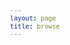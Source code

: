 ```yaml
---
layout: page
title: browse
---
```


<div id="search-interface"></div>

<div id="list"></div>

<style>
	body {font: 400 12px/1.25 -apple-system,BlinkMacSystemFont,"Segoe UI",Roboto,Helvetica,Arial,sans-serif,"Apple Color Emoji","Segoe UI Emoji","Segoe UI Symbol"}
	h1 { font-size: 40px; }
	th { text-align: left; }
	table.browse { min-width: 1000px; white-space: nowrap;}
	table.browse { margin-left: auto; margin-right: auto; } /* center table */
	table.browse { border-collapse: collapse; } /* don't put gaps between cells */
	table.browse th { background:skyblue; }
	table.browse td, table.browse th { padding-left: 2px; padding-top: 2px; padding: 2px}
	table.browse tr:hover { background:#ff000011; }
	a { text-decoration: none; }
	#search-interface { margin-bottom: 30px; }
	.wrapper {margin-left: 10px;}
</style>

<script>
// vim: ts=3:nowrap

let METADATA = [];
let INDEX_id         	  = "ID";
let INDEX_composer    	  = "Composer";
let INDEX_title       	  = "Title";
let INDEX_genre      	  = "Genre";
let INDEX_voice      	  = "Voices";
let INDEX_firstsourcedate = "First Source Date";
let INDEX_firstsource 	  = "First Source";
let INDEX_RISMlink 	  	  = "RISM Source Link";
let INDEX_DIAMMlink	  	  = "DIAMM source link";

document.addEventListener("DOMContentLoaded", function () {
	// var id = "AKfycbybB9k5Omv7Fv_e5qpLyjPXwZgJbRxSk4Fn9ZgXp3Nl7sR9JTSac-yauOKKK4aldNo48Q";
	// var url = `https://script.google.com/macros/s/${id}/exec`;

	METADATA = {% include_relative browse.json %};

	//fetch(url)
	//.then((response) => response.json())
	//.then((data) => {
	//	METADATA = data;
		buildSearchInterface(METADATA, "#search-interface");
		displayBrowseTable(METADATA, "#list"); 
	//})
	//.catch((error) => console.error("Error downloading metadata: ", error));

});

//////////////////////////////
//
// buildSearchInterface --
//

function buildSearchInterface(data, selector) {
	if (!selector) {
		selector = "#search-interface";
	}
	let element = document.querySelector(selector);
	if (!element) {
		console.error(`Error: cannot find ${selector} element to create search interface`);
		return;
	}
	let output = "";
	output += buildComposerSelect(data);
	output += buildVoiceSelect(data);
	output += buildYearSelect(data);
	output += buildGenreSelect(data);
	output += buildSourceSelect(data);
	element.innerHTML = output;
}



//////////////////////////////
//
// displayBrowseTable --
//

function displayBrowseTable(data, selector) {
	if (!selector) {
		selector = "#list";
	}
	let element = document.querySelector(selector);
	if (!element) {
		console.error(`Error: cannot find ${selector} element to display work table`);
		return;
	}
	let headings = [INDEX_composer, INDEX_title, INDEX_genre, INDEX_voice, INDEX_firstsource, INDEX_firstsourcedate];
	let contents = "";
	contents += "<table class='browse'>\n";
	contents += "<thead>\n";
	contents += makeTableHeader(headings);
	contents += "</thead>\n";
	contents += "<tbody>\n";
	contents += makeTableBody(headings, data);
	contents += "</tbody>\n";
	contents += "</table>\n";
	element.innerHTML = contents;
}

//////////////////////////////
//
// makeTableHeader -- Generate HTML content for browse table header.
//

function makeTableHeader(headings) {
	let output = `<th>${headings.join("</th><th>")}</th>\n`;
	return output;
}



//////////////////////////////
//
// makeTableBody -- Generate HTML content for browse table's body.
//

function makeTableBody(headings, data) {
	let output = "";
	for (let i=0; i<data.length; i++) {
		let entry = data[i];
		output += "<tr>";
				for (let i=0; i<headings.length; i++) {
			let value = "";
			if (typeof entry[headings[i]] !== "undefined") {
				value = entry[headings[i]];
			}
			output += "<td>";
			if (headings[i] == INDEX_title) {
				let title = getTitle(entry);
				output += title;
			}
			else if (headings[i] == INDEX_firstsource) {
				let url = getSource(entry);
				let sourcevalue = value;
				output += `<a target="_blank" href="${url}">${sourcevalue}</a>`;
			}
			else {
				output += value;
			}
			output += "</td>";
		}
		output += "</tr>\n";
	}
	return output;
}

//////////////////////////////
//
// getTitle -- Generate Title + Subtitle 
//

function getTitle(entry) {
	console.warn(entry);
	let title = "";
	if (typeof entry["Title"] !== "undefined") {
		title = entry["Title"];
	}
	let subtitle = "";
	if (typeof entry["Subtitle"] !== "undefined") {
		subtitle = entry["Subtitle"];
	}
	if (!subtitle.match(/^\s*$/)) {
		if (!title.match(/^\s*$/)) {
			return `${title}, ${subtitle}`;
		} else {
			return `${subtitle}`;
		}
	}
	if (title.match(/^\s*$/)) {
		return "";
	} else {
		return title;
	}
}


//////////////////////////////
//
// getSource -- Generate a source link based on "DIAMM Source Link" or "RISM Source Link".
//

function getSource(entry) {
	let diammurl = "";
	if (typeof entry["DIAMM Source Link"] !== "undefined") {
		diammurl = entry["DIAMM Source Link"];
	}
	if (!diammurl.match(/^https?:\/\/.*diamm\.ac\.uk\//)) {
		if (diammurl) {
			console.warn("DIAMM URL is invalid:", diammurl);
		}
		diammurl = "";
	}

	let rismurl = "";
	if (typeof entry["RISM Source Link"] !== "undefined") {
		rismurl = entry["RISM Source Link"];
	}
	if (!rismurl.match(/^https?:\/\/rism\.online\//)) {
		if (rismurl) {
			console.warn("RISM URL is invalid:", rismurl);
		}
		rismurl = "";
	}

	if (!diammurl && !rismurl) {
		console.error("Cannot find DIAMM or RISM source link in", entry);
		return "";
	}


	if (diammurl) {
		let text = "DIAMM";
		let matches = diammurl.match(/diamm\.ac\.uk\/sources\/(.*?)\//);
		if (matches) {
			text += ` ${matches[1]}`;
		}
		return diammurl;
	}

	if (rismurl) {
		let text = "RISM";
		let matches = rismurl.match(/opac\.rism\.info\/search\?.*id=(\d+)/);
		if (matches) {
			text += ` ${matches[1]}`;
		}
		return rismurl;
	}

	return "";
}

//////////////////////////////
//
// buildComposerSelect --
//

function buildComposerSelect(data) {
	let counter = {};
	let sum = data.length;
	for (let i=0; i<sum; i++) {
		let entry = data[i];
		let composer = entry[INDEX_composer];
		if (!composer) {
			console.error("WARNING: ", entry, " DOES NOT HAVE A COMPOSER");
			continue;
		}
		counter[composer] = (counter[composer] === undefined) ? 1 : counter[composer] + 1;
	}

	let clist = Object.keys(counter).sort();
	let composerCount = clist.length;
	let output = "<select class='composer' onchange='doSearch()'>\n";
	output += `<option value="">Any composers [${composerCount}]</option>`;
	for (let i=0; i<clist.length; i++) {
		let name = clist[i];
		let count = counter[clist[i]];
		output += `<option value="${name}">${name} (${count})</option>`;
	}
	output += "</select>\n";
	return output;
}


//////////////////////////////
//
// buildGenreSelect --
//

function buildGenreSelect(data) {
	let counter = {};
	let sum = data.length;
	for (let i=0; i<sum; i++) {
		let entry = data[i];
		let genre = entry[INDEX_genre];
		if (!genre) {
			console.error("WARNING: ", entry, " DOES NOT HAVE A GENRE");
			continue;
		}
		counter[genre] = (counter[genre] === undefined) ? 1 : counter[genre] + 1;
	}

	let glist = Object.keys(counter).sort();
	let genreCount = glist.length;
	let output = "<select class='genre' onchange='doSearch()'>\n";
	output += `<option value="">Any genre [${genreCount}]</option>`;
	for (let i=0; i<glist.length; i++) {
		let name = glist[i];
		let count = counter[glist[i]];
		output += `<option value="${name}">${name} (${count})</option>`;
	}
	output += "</select>\n";
	return output;
}


//////////////////////////////
//
// buildSourceSelect --
//

function buildSourceSelect(data) {
	let counter = {};
	let sum = data.length;
	for (let i=0; i<sum; i++) {
		let entry = data[i];
		let source = entry[INDEX_firstsource];
		if (!source) {
			console.error("WARNING: ", entry, " DOES NOT HAVE A SOURCE");
			continue;
		}
		counter[source] = (counter[source] === undefined) ? 1 : counter[source] + 1;
	}

	let slist = Object.keys(counter).sort();
	let sourceCount = slist.length;
	let output = "<select class='source' onchange='doSearch()'>\n";
	output += `<option value="">Earliest source [${sourceCount}]</option>`;
	for (let i=0; i<slist.length; i++) {
		let name = slist[i];
		let count = counter[slist[i]];
		output += `<option value='${name}'>${name} (${count})</option>`;
	}
	output += "</select>\n";
	return output;
}


//////////////////////////////
//
// buildVoiceSelect --
//

function buildVoiceSelect(data) {
	let counter = {};
	let fileCount = data.length;
	for (let i=0; i<fileCount; i++) {
		let entry = data[i];
		let voice = entry[INDEX_voice];
		if (!voice) {
			console.error("WARNING: ", entry, " DOES NOT HAVE A VOICE COUNT");
			continue;
		}
		counter[voice] = (counter[voice] === undefined) ? 1 : counter[voice] + 1;
	}

	let vlist = Object.keys(counter).sort();
	let output = "<select class='voice' onchange='doSearch()'>\n";
	output += `<option value="">Any voice count</option>`;
	for (let i=0; i<vlist.length; i++) {
		let vcount = vlist[i];
		output += `<option value="${vcount}">${vcount}</option>`;
	}
	output += "</select>\n";
	return output;
}


//////////////////////////////
//
// buildYearSelect --
//

function buildYearSelect(data) {
	let years = {};
	for (let entry of data) {
		let parameter = "First Source Exact Date";
		let year = entry[parameter];
		let matches = year.match(/(\d{4})/);
		if (matches) {
			digits = matches[1];
		} else {
			continue;
		}
		let circa = year.match(/~/) ? true : false;
		let tag = (circa ? "~" : "") + digits;
		if (typeof years[tag] !== "undefined") {
			years[tag]++;
		} else {
			years[tag] = 1;
		}
	}
	let keys = Object.getOwnPropertyNames(years);
	keys.sort((a, b) => {
		let yearA = a;
		let yearB = b;
		if (typeof yearA === "undefined") {
			return +1;
		}
		if (typeof yearB === "undefined") {
			return -1;
		}

		let matches;

		matches = yearA.match(/(\d{4})/);
		if (matches) {
			digitsA = matches[1];
		} else {
			return 1;
		}
		matches = yearB.match(/(\d{4})/);
		if (matches) {
			digitsB = matches[1];
		} else {
			return -1;
		}
	
		if (digitsA != digitsB) {
			return parseInt(digitsA) - parseInt(digitsB);
		}

		// years are the same, so sort by circa
		let circaA = false;
		let circaB = false;
		if (yearA.match(/~/)) {
			circaA = true;
		}
		if (yearB.match(/~/)) {
			circaB = true;
		}
		if (circaA) {
			return +1;
		}
		if (circaB) {
			return -1;
		}
		return 0;
	});
	let yearCount = keys.length;

	let output = "";
	output += "<select class='year' onchange='doSearch()'>\n";
	output += `<option value=''>Any year [${yearCount}]</options>`;
	for (let year of keys) {
		if (!year.match(/~/)) {
			output += `<option value="${year}">&nbsp;&nbsp;&thinsp;${year} (${years[year]})</option>`;
		} else {
			output += `<option value="${year}">${year} (${years[year]})</option>`;
		}
	}
	output += "</select>";
	return output;

}


//////////////////////////////
//
// doSearch --
//

function doSearch(data) {
	if (!data) {
		data = METADATA;
	}

	let searchInterface = document.querySelector("#search-interface");
	if (!searchInterface) {
		console.log("Problem finding search interface");
		return;
	}

	let composerField = searchInterface.querySelector("select.composer");
	if (!composerField) {
		console.log("Problem finding composer field in search interface");
		return;
	}
	let composerQuery = composerField.value;

	let genreField = searchInterface.querySelector("select.genre");
	if (!genreField) {
		console.log("Problem finding composer field in search interface");
		return;
	}
	let genreQuery = genreField.value;

	let sourceField = searchInterface.querySelector("select.source");
	if (!sourceField) {
		console.log("Problem finding source field in search interface");
		return;
	}
	let sourceQuery = sourceField.value;

	let voiceField = searchInterface.querySelector("select.voice");
	if (!voiceField) {
		console.log("Problem finding voice-count field in search interface");
		return;
	}
	let voiceQuery = voiceField.value;

	let yearField = searchInterface.querySelector("select.year");
	if (!yearField) {
		console.log("Problem finding year field in search interface");
		return;
	}
	let yearQuery = yearField.value;

	if (composerQuery) {
		let tempdata = [];
		for (let i=0; i<data.length; i++) {
			let entry = data[i];
			let composer = entry[INDEX_composer];
			if (composer === composerQuery) {
				tempdata.push(entry);
			}
		}
		data = tempdata;
	}

	if (genreQuery) {
		let tempdata = [];
		for (let i=0; i<data.length; i++) {
			let entry = data[i];
			let genre = entry[INDEX_genre];
			if (genre === genreQuery) {
				tempdata.push(entry);
			}
		}
		data = tempdata;
	}

	if (sourceQuery) {
		let tempdata = [];
		for (let i=0; i<data.length; i++) {
			let entry = data[i];
			let source = entry[INDEX_firstsource];
			if (source === sourceQuery) {
				tempdata.push(entry);
			}
		}
		data = tempdata;
	}

	if (voiceQuery !== "") {
		let tempdata = [];
		for (let i=0; i<data.length; i++) {
			let entry = data[i];
			let voice = entry[INDEX_voice];
			if (voice == voiceQuery) {
				tempdata.push(entry);
			}
		}
		data = tempdata;
	}

	if (yearQuery !== "") {
		let tempdata = [];
		for (let i=0; i<data.length; i++) {
			let entry = data[i];
			let year = entry[INDEX_firstsourcedate];
			if (year == yearQuery) {
				tempdata.push(entry);
			}
		}
		data = tempdata;
	}

	displayBrowseTable(data);
}

</script>